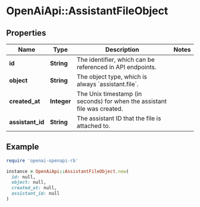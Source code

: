 # OpenAiApi::AssistantFileObject

## Properties

| Name | Type | Description | Notes |
| ---- | ---- | ----------- | ----- |
| **id** | **String** | The identifier, which can be referenced in API endpoints. |  |
| **object** | **String** | The object type, which is always &#x60;assistant.file&#x60;. |  |
| **created_at** | **Integer** | The Unix timestamp (in seconds) for when the assistant file was created. |  |
| **assistant_id** | **String** | The assistant ID that the file is attached to. |  |

## Example

```ruby
require 'openai-openapi-rb'

instance = OpenAiApi::AssistantFileObject.new(
  id: null,
  object: null,
  created_at: null,
  assistant_id: null
)
```

